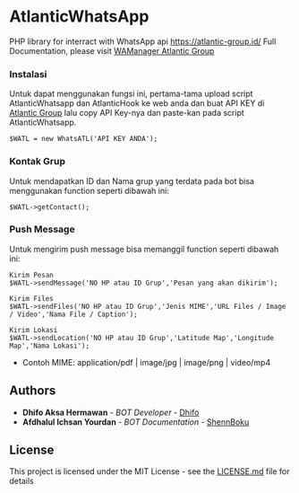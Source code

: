 # AtlanticWhatsApp
PHP library for interract with WhatsApp api https://atlantic-group.id/
Full Documentation, please visit [WAManager Atlantic Group](https://atlantic-group.id/whatsapp/)

### Instalasi
Untuk dapat menggunakan fungsi ini, pertama-tama upload script AtlanticWhatsapp dan AtlanticHook ke web anda dan buat API KEY di [Atlantic Group](https://atlantic-group.id/) lalu copy API Key-nya dan paste-kan pada script AtlanticWhatsapp.
```
$WATL = new WhatsATL('API KEY ANDA');
```

### Kontak Grup
Untuk mendapatkan ID dan Nama grup yang terdata pada bot bisa menggunakan function seperti dibawah ini:
```
$WATL->getContact();
```

### Push Message
Untuk mengirim push message bisa memanggil function seperti dibawah ini:
```
Kirim Pesan
$WATL->sendMessage('NO HP atau ID Grup','Pesan yang akan dikirim');

Kirim Files
$WATL->sendFiles('NO HP atau ID Grup','Jenis MIME','URL Files / Image / Video','Nama File / Caption');

Kirim Lokasi
$WATL->sendLocation('NO HP atau ID Grup','Latitude Map','Longitude Map','Nama Lokasi');
```

* Contoh MIME: application/pdf | image/jpg | image/png | video/mp4

## Authors
* **Dhifo Aksa Hermawan** - *BOT Developer* - [Dhifo](https://www.facebook.com/dhifoaksa)
* **Afdhalul Ichsan Yourdan** - *BOT Documentation* - [ShennBoku](https://facebook.com/ShennBoku)

## License

This project is licensed under the MIT License - see the [LICENSE.md](LICENSE.md) file for details
